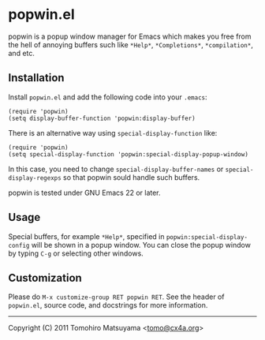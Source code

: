 popwin.el
=========

popwin is a popup window manager for Emacs which makes you free from the
hell of annoying buffers such like `*Help*`, `*Completions*`,
`*compilation*`, and etc.

Installation
------------

Install `popwin.el` and add the following code into your `.emacs`:

    (require 'popwin)
    (setq display-buffer-function 'popwin:display-buffer)

There is an alternative way using `special-display-function` like:

    (require 'popwin)
    (setq special-display-function 'popwin:special-display-popup-window)

In this case, you need to change `special-display-buffer-names` or
`special-display-regexps` so that popwin sould handle such buffers.

popwin is tested under GNU Emacs 22 or later.

Usage
-----

Special buffers, for example `*Help*`, specified in
`popwin:special-display-config` will be shown in a popup window. You
can close the popup window by typing `C-g` or selecting other windows.

Customization
-------------

Please do `M-x customize-group RET popwin RET`. See the header of
`popwin.el`, source code, and docstrings for more information.

----

Copyright (C) 2011  Tomohiro Matsuyama <<tomo@cx4a.org>>
